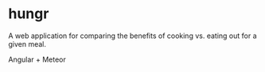 # hungr
A web application for comparing the benefits of cooking vs. eating out for a given meal.

Angular + Meteor  
